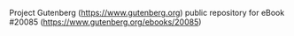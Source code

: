 Project Gutenberg (https://www.gutenberg.org) public repository for eBook #20085 (https://www.gutenberg.org/ebooks/20085)

